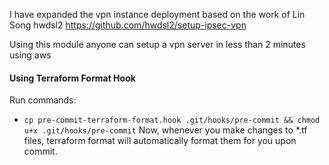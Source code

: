 I have expanded the vpn instance deployment based on the work of Lin Song hwdsl2 https://github.com/hwdsl2/setup-ipsec-vpn

Using this module anyone can setup a vpn server in less than 2 minutes using aws

#### Using Terraform Format Hook
Run commands:
- `cp pre-commit-terraform-format.hook .git/hooks/pre-commit && chmod u+x .git/hooks/pre-commit`
Now, whenever you make changes to \*.tf files, terraform format will automatically format them for you upon commit.